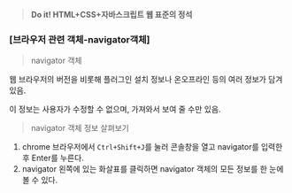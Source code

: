 > #### Do it! HTML+CSS+자바스크립트 웹 표준의 정석
 ### [브라우저 관련 객체-navigator객체]
 > navigator 객체

 웹 브라우저의 버전을 비롯해 플러그인 설치 정보나 온오프라인 등의 여러 정보가 담겨 있음.

 이 정보는 사용자가 수정할 수 없으며, 가져와서 보여 줄 수만 있음.

 > navigator 객체 정보 살펴보기

 1. chrome 브라우저에서 `Ctrl+Shift+J`를 눌러 콘솔창을 열고 navigator를 입력한 후 Enter를 누른다.
 2. navigator 왼쪽에 있는 화살표를 클릭하면 navigator 객체의 모든 정보를 한 눈에 볼 수 있다.